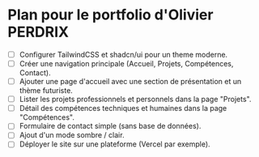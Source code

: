 # Plan pour le portfolio d'Olivier PERDRIX

- [ ] Configurer TailwindCSS et shadcn/ui pour un theme moderne.
- [ ] Créer une navigation principale (Accueil, Projets, Compétences, Contact).
- [ ] Ajouter une page d'accueil avec une section de présentation et un thème futuriste.
- [ ] Lister les projets professionnels et personnels dans la page "Projets".
- [ ] Détail des compétences techniques et humaines dans la page "Compétences".
- [ ] Formulaire de contact simple (sans base de données).
- [ ] Ajout d'un mode sombre / clair.
- [ ] Déployer le site sur une plateforme (Vercel par exemple).
